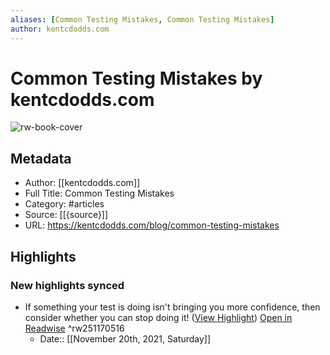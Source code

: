 ```yaml
---
aliases: [Common Testing Mistakes, Common Testing Mistakes]
author: kentcdodds.com
---
```

# Common Testing Mistakes by kentcdodds.com

![rw-book-cover](https://readwise-assets.s3.amazonaws.com/static/images/article2.74d541386bbf.png)

## Metadata
- Author: [[kentcdodds.com]]
- Full Title: Common Testing Mistakes
- Category: #articles
- Source: [[{source}]]
- URL: https://kentcdodds.com/blog/common-testing-mistakes

## Highlights
### New highlights synced
- If something your test is doing isn't bringing you more confidence, then consider whether you can stop doing it! ([View Highlight](https://read.readwise.io/read/01fmzdpedfqftv28d6xqh9g3ax)) [Open in Readwise](https://readwise.io/open/251170516) ^rw251170516
    - Date:: [[November 20th, 2021, Saturday]]
